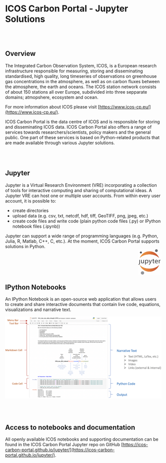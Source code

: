 # ICOS Carbon Portal - Jupyter Solutions

<br>
<br>

## Overview
The Integrated Carbon Observation System, ICOS, is a European research infrastructure responsible for measuring, storing and disseminating standardised, high quality, long timeseries of observations on greenhouse gas concentrations in the atmosphere, as well as on carbon fluxes between the atmosphere, the earth and oceans. The ICOS station network consists of about 150 stations all over Europe, subdivided into three sepparate domains; atmopshere, ecosystem and ocean. 

For more information about ICOS please visit [https://www.icos-cp.eu/](https://www.icos-cp.eu/).

ICOS Carbon Portal is the data centre of ICOS and is responsible for storing and disseminating ICOS data. ICOS Carbon Portal also offers a range of services towards researchers/scientists, policy makers and the general public. One part of these services is based on Python-related products that are made available through various Jupyter solutions.

<br>
<br>

## Jupyter
Jupyter is a Virtual Research Environment (VRE) incorporating a collection of tools for interactive computing and sharing of computational ideas. A Jupyter VRE can host one or multiple user accounts. From within every user account, it is possible to:

- create directories
- upload data (e.g. csv, txt, netcdf, hdf, tiff, GeoTIFF, png, jpeg, etc.)
- create code files and write code (plain python code files (.py) or IPython notebook files (.ipynb))

Jupyter can support a wide range of programming languages (e.g. Python, Julia, R, Matlab, C++, C, etc.). At the moment, ICOS Carbon Portal supports solutions in Python.
<br>
<img src="img/jupyter_logo.png" width="75" align="right"/>

<br>
<br>
<br>
<br>

## IPython Notebooks
An IPython Notebook is an open-source web application that allows users to create and share interactive documents that contain live code, equations, visualizations and narrative text. 


![Result](img/notebook_example.png)

<br>
<br>

## Access to notebooks and documentation
All openly available ICOS notebooks and supporting documentation can be found in the ICOS Carbon Portal Jupyter repo on GitHub [https://icos-carbon-portal.github.io/jupyter/](https://icos-carbon-portal.github.io/jupyter/).

<br>
<br>